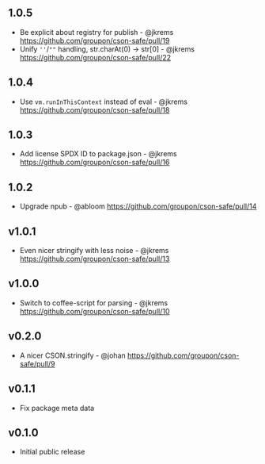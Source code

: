 1.0.5
-----
* Be explicit about registry for publish - @jkrems
  https://github.com/groupon/cson-safe/pull/19
* Unify `''`/`""` handling, str.charAt(0) -> str[0] - @jkrems
  https://github.com/groupon/cson-safe/pull/22

1.0.4
-----
* Use `vm.runInThisContext` instead of eval - @jkrems
  https://github.com/groupon/cson-safe/pull/18

1.0.3
-----
* Add license SPDX ID to package.json - @jkrems
  https://github.com/groupon/cson-safe/pull/16

1.0.2
-----
* Upgrade npub - @abloom
  https://github.com/groupon/cson-safe/pull/14

v1.0.1
------
* Even nicer stringify with less noise - @jkrems
  https://github.com/groupon/cson-safe/pull/13

v1.0.0
------
* Switch to coffee-script for parsing - @jkrems
  https://github.com/groupon/cson-safe/pull/10

v0.2.0
------
* A nicer CSON.stringify - @johan
  https://github.com/groupon/cson-safe/pull/9

v0.1.1
------
* Fix package meta data

v0.1.0
------
* Initial public release
